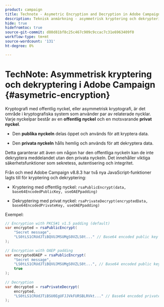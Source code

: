 ```yaml
---
product: campaign
title: Technote - Asymetric Encryption and Decryption in Adobe Campaign
description: Teknisk anmärkning - asymmetrisk kryptering och dekryptering i Adobe Campaign
hide: true
hidefromtoc: true
source-git-commit: d80d81bf8c25c467c909c9ccac7c31e6963409f0
workflow-type: tm+mt
source-wordcount: '131'
ht-degree: 0%

---
```


# TechNote: Asymmetrisk kryptering och dekryptering i Adobe Campaign {#asymetric-encryption}

Kryptografi med offentlig nyckel, eller asymmetrisk kryptografi, är det område i kryptografiska system som använder par av relaterade nycklar. Varje nyckelpar består av en **offentlig nyckel** och en motsvarande **privat nyckel**.

* Den **publika nyckeln** delas öppet och används för att kryptera data.

* Den **privata nyckeln** hålls hemlig och används för att dekryptera data.

Detta garanterar att även om någon har den offentliga nyckeln kan de inte dekryptera meddelandet utan den privata nyckeln. Det innehåller viktiga säkerhetsfunktioner som sekretess, autentisering och integritet.

Från och med Adobe Campaign v8.8.3 har två nya JavaScript-funktioner lagts till för kryptering och dekryptering:

* Kryptering med offentlig nyckel: `rsaPublicEncrypt(data, base64EncodedPublicKey, useOAEPpadding)`

* Dekryptering med privat nyckel: `rsaPrivateDecrypt(encryptedData, base64EncodedPrivateKey, useOAEPpadding)`


Exempel:

```Java
// Encryption with PKCS#1 v1.5 padding (default)
var encrypted = rsaPublicEncrypt(
    "Secret message",
    "LS0tLS1CRUdJTiBQVUJMSUMgS0VZLS0t..." // Base64 encoded public key
);
 
// Encryption with OAEP padding
var encryptedOAEP = rsaPublicEncrypt(
    "Secret message",
    "LS0tLS1CRUdJTiBQVUJMSUMgS0VZLS0t...", // Base64 encoded public key
    true
);
 
// Decryption
var decrypted = rsaPrivateDecrypt(
    encrypted,
    "LS0tLS1CRUdJTiBSU0EgUFJJVkFURSBLRVkt..." // Base64 encoded private key
);
```

